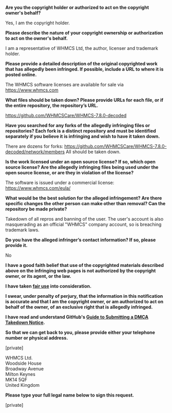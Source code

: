 **Are you the copyright holder or authorized to act on the copyright owner's behalf?**

Yes, I am the copyright holder.

**Please describe the nature of your copyright ownership or authorization to act on the owner's behalf.**

I am a representative of WHMCS Ltd, the author, licenser and trademark holder.

**Please provide a detailed description of the original copyrighted work that has allegedly been infringed. If possible, include a URL to where it is posted online.**

The WHMCS software licenses are available for sale via https://www.whmcs.com

**What files should be taken down? Please provide URLs for each file, or if the entire repository, the repository’s URL.**

https://github.com/WHMCSCare/WHMCS-7.8.0-decoded

**Have you searched for any forks of the allegedly infringing files or repositories? Each fork is a distinct repository and must be identified separately if you believe it is infringing and wish to have it taken down.**

There are dozens for forks: https://github.com/WHMCSCare/WHMCS-7.8.0-decoded/network/members
All should be taken down.

**Is the work licensed under an open source license? If so, which open source license? Are the allegedly infringing files being used under the open source license, or are they in violation of the license?**

The software is issued under a commercial license: https://www.whmcs.com/eula/

**What would be the best solution for the alleged infringement? Are there specific changes the other person can make other than removal? Can the repository be made private?**

Takedown of all repros and banning of the user.
The user's account is also masquerading as an official "WHMCS" company account, so is breaching trademark laws.

**Do you have the alleged infringer’s contact information? If so, please provide it.**

No

**I have a good faith belief that use of the copyrighted materials described above on the infringing web pages is not authorized by the copyright owner, or its agent, or the law.**

**I have taken <a href="https://www.lumendatabase.org/topics/22">fair use</a> into consideration.**

**I swear, under penalty of perjury, that the information in this notification is accurate and that I am the copyright owner, or am authorized to act on behalf of the owner, of an exclusive right that is allegedly infringed.**

**I have read and understand GitHub's <a href="https://help.github.com/articles/guide-to-submitting-a-dmca-takedown-notice/">Guide to Submitting a DMCA Takedown Notice</a>.**

**So that we can get back to you, please provide either your telephone number or physical address.**

[private]  

WHMCS Ltd.  
Woodside House  
Broadway Avenue  
Milton Keynes  
MK14 5QF  
United Kingdom  

**Please type your full legal name below to sign this request.**

[private]  
